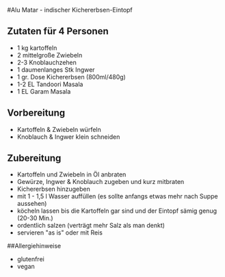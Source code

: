 #Alu Matar - indischer Kichererbsen-Eintopf
## Zutaten für 4 Personen
- 1 kg kartoffeln
- 2 mittelgroße Zwiebeln
- 2-3 Knoblauchzehen
- 1 daumenlanges Stk Ingwer
- 1 gr. Dose Kichererbsen (800ml/480g)
- 1-2 EL Tandoori Masala 
- 1 EL Garam Masala

## Vorbereitung
- Kartoffeln & Zwiebeln würfeln
- Knoblauch & Ingwer klein schneiden

## Zubereitung
- Kartoffeln und Zwiebeln in Öl anbraten
- Gewürze, Ingwer & Knoblauch zugeben und kurz mitbraten
- Kichererbsen hinzugeben
- mit 1 - 1,5 l Wasser auffüllen (es sollte anfangs etwas mehr nach Suppe aussehen)
- köcheln lassen bis die Kartoffeln gar sind und der Eintopf sämig genug (20-30 Min.)
- ordentlich salzen (verträgt mehr Salz als man denkt)
- servieren "as is" oder mit Reis

##Allergiehinweise
- glutenfrei
- vegan